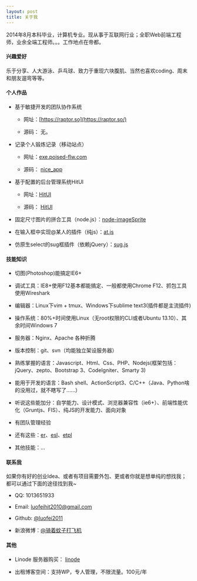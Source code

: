 ```yaml
---
layout: post
title: 关于我
---
```


2014年8月本科毕业，计算机专业。现从事于互联网行业；全职Web前端工程师，业余全端工程师。。。工作地点在帝都。

#### 兴趣爱好

乐于分享、人大游泳、乒乓球、致力于重现六块腹肌、当然也喜欢coding、周末和朋友遛弯等等。

#### 个人作品

+ 基于敏捷开发的团队协作系统
    
    + 网址：[https://raptor.so](https://raptor.so/)

    + 源码： 无。

+ 记录个人锻炼记录（移动站点）
    
    + 网址：[exe.poised-flw.com](http://exe.poised-flw.com)

    + 源码： [nice_app](https://github.com/luofei2011/nice_app)


+ 基于配置的后台管理系统HitUI
    
    + 网址：[HitUI](http://mywebappdemo.sinaapp.com/graduation/)

    + 源码： [HitUI](https://github.com/luofei2011/HitUI)


+ 固定尺寸图片的拼合工具（node.js）：[node-imageSprite](https://github.com/luofei2011/node-imageSprite)

+ 在输入框中实现@某人的插件（纯js）：[at.js](https://github.com/luofei2011/at.js)

+ 仿原生select的sug框插件（依赖jQuery）：[sug.js](https://github.com/luofei2011/sug)

#### 技能知识

+ 切图(Photoshop)能搞定IE6+

+ 调试工具：IE8+使用F12基本都能搞定、一般都使用Chrome F12、抓包工具使用Wireshark

+ 编辑器：Linux下vim + tmux、Windows下sublime text3(插件都是主流插件)

+ 操作系统：80%+时间使用Linux（无root权限的CLI或者Ubuntu 13.10）、其余时间Windows 7

+ 服务器：Nginx、Apache 各种折腾

+ 版本控制：git、svn（均能独立架设服务器）

+ 熟练掌握的语言：Javascript、Html、Css、PHP、Nodejs(框架包括：jQuery、zepto、Bootstrap 3、CodeIgniter、Smarty 3)

+ 能用于开发的语言：Bash shell、ActionScript3、C/C++（Java、Python啥的没用过，就不瞎写了……）

+ 听说这些能加分：自学能力、设计模式、浏览器兼容性（ie6+）、前端性能优化（Gruntjs、FIS）、纯JS的开发能力、面向对象

+ 有团队管理经验

+ 还有这些：[er](https://github.com/ecomfe/er)、[esl](https://github.com/ecomfe/esl)、[etpl](https://github.com/ecomfe/etpl)

+ 其他技能：...

#### 联系我
>
如果你有好的创业Idea、或者有项目需要外包、更或者你就是想单纯的想找我；都可以通过下面的途径找到我~

+ QQ: 1013651933

+ Email: luofeihit2010@gmail.com

+ Github: [@luofei2011](https://github.com/luofei2011)

+ 新浪微博：[@骑着蚊子打飞机](http://weibo.com/luofeihit2010)

#### 其他

+ Linode 服务器购买： [linode](https://www.linode.com/?r=cbdf902c6a43e84fd6e2ebdac9b8db8fbf5b4f46)

+ 出租博客空间：支持WP，专人管理，不限流量。100元/年

